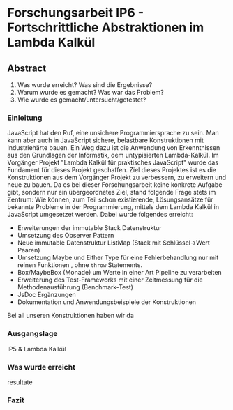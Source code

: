 # Forschungsarbeit IP6 - Fortschrittliche Abstraktionen im Lambda Kalkül

## Abstract

1. Was wurde erreicht? Was sind die Ergebnisse?
2. Warum wurde es gemacht? Was war das Problem?
3. Wie wurde es gemacht/untersucht/getestet?

### Einleitung

JavaScript hat den Ruf, eine unsichere Programmiersprache zu sein. Man kann aber auch in JavaScript sichere, belastbare Konstruktionen mit Industriehärte bauen. Ein Weg dazu ist die Anwendung von Erkenntnissen aus den Grundlagen der Informatik, dem untypisierten Lambda-Kalkül. Im Vorgänger Projekt "Lambda Kalkül für praktisches JavaScript" wurde das Fundament für dieses Projekt geschaffen. Ziel dieses Projektes ist es die Konstruktionen aus dem Vorgänger Projekt zu verbessern, zu erweitern und neue zu bauen. Da es bei dieser Forschungsarbeit keine konkrete Aufgabe gibt, sondern nur ein übergeordnetes Ziel, stand folgende Frage stets im Zentrum: Wie können, zum Teil schon existierende, Lösungsansätze für bekannte Probleme in der Programmierung, mittels dem Lambda Kalkül in JavaScript umgesetzet werden. Dabei wurde folgendes erreicht:

* Erweiterungen der immutable Stack Datenstruktur
* Umsetzung des Observer Pattern
* Neue immutable Datenstruktur ListMap \(Stack mit Schlüssel-&gt;Wert Paaren\)
* Umsetzung Maybe und Either Type für eine Fehlerbehandlung nur mit reinen Funktionen , ohne `throw` Statements.
* Box/MaybeBox \(Monade\) um Werte in einer Art Pipeline zu verarbeiten
* Erweiterung des Test-Frameworks mit einer Zeitmessung für die Methodenausführung \(Benchmark-Test\)
* JsDoc Ergänzungen
* Dokumentation und Anwendungsbeispiele der Konstruktionen

Bei all unseren Konstruktionen haben wir da

### Ausgangslage

IP5 & Lambda Kalkül

### Was wurde erreicht

resultate



### Fazit



